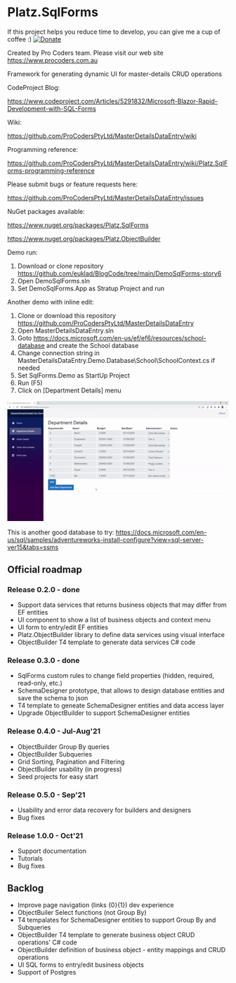 # Platz.SqlForms

If this project helps you reduce time to develop, you can give me a cup of coffee :)
[![Donate](https://img.shields.io/badge/Donate-PayPal-green.svg)](https://www.paypal.com/donate?hosted_button_id=Q7XEPGTBQFWNG)

Created by Pro Coders team.
Please visit our web site https://www.procoders.com.au

Framework for generating dynamic UI for master-details CRUD operations

CodeProject Blog:

https://www.codeproject.com/Articles/5291832/Microsoft-Blazor-Rapid-Development-with-SQL-Forms

Wiki:

https://github.com/ProCodersPtyLtd/MasterDetailsDataEntry/wiki

Programming reference:

https://github.com/ProCodersPtyLtd/MasterDetailsDataEntry/wiki/Platz.SqlForms-programming-reference

Please submit bugs or feature requests here: 

https://github.com/ProCodersPtyLtd/MasterDetailsDataEntry/issues

NuGet packages available:

https://www.nuget.org/packages/Platz.SqlForms

https://www.nuget.org/packages/Platz.ObjectBuilder

Demo run:
1. Download or clone repository https://github.com/euklad/BlogCode/tree/main/DemoSqlForms-story6
2. Open DemoSqlForms.sln
3. Set DemoSqlForms.App as Stratup Project and run

Another demo with inline edit:
1. Clone or download this repository https://github.com/ProCodersPtyLtd/MasterDetailsDataEntry
2. Open MasterDetailsDataEntry.sln
3. Goto https://docs.microsoft.com/en-us/ef/ef6/resources/school-database and create the School database 
4. Change connection string in MasterDetailsDataEntry.Demo.Database\School\SchoolContext.cs if needed
5. Set  SqlForms.Demo as StartUp Project
6. Run (F5)
7. Click on [Department Details] menu

<img src="https://github.com/ProCodersPtyLtd/MasterDetailsDataEntry/blob/main/MasterDetails3.gif">

This is another good database to try:
https://docs.microsoft.com/en-us/sql/samples/adventureworks-install-configure?view=sql-server-ver15&tabs=ssms

## Official roadmap 
### Release 0.2.0 - done
- Support data services that returns business objects that may differ from EF entities
- UI component to show a list of business objects and context menu
- UI form to entry/edit EF entities
- Platz.ObjectBuilder library to define data services using visual interface
- ObjectBuilder T4 template to generate data services C# code
### Release 0.3.0 - done 
- SqlForms custom rules to change field properties (hidden, required, read-only, etc.)
- SchemaDesigner prototype, that allows to design database entities and save the schema to json
- T4 template to geneate SchemaDesigner entities and data access layer
- Upgrade ObjectBuilder to support SchemaDesigner entities
### Release 0.4.0 - Jul-Aug'21
- ObjectBuilder Group By queries
- ObjectBuilder Subqueries
- Grid Sorting, Pagination and Filtering 
- ObjectBuilder usability (in progress)
- Seed projects for easy start
### Release 0.5.0 - Sep'21
- Usability and error data recovery for builders and designers
- Bug fixes
### Release 1.0.0 - Oct'21
- Support documentation
- Tutorials
- Bug fixes

## Backlog
- Improve page navigation (links {0}{1}) dev experience 
- ObjectBuiler Select functions (not Group By)
- T4 tempalates for SchemaDesigner entities to support Group By and Subqueries
- ObjectBuilder T4 template to generate business object CRUD operations' C# code
- ObjectBuilder definition of business object - entity mappings and CRUD operations
- UI SQL forms to entry/edit business objects
- Support of Postgres
